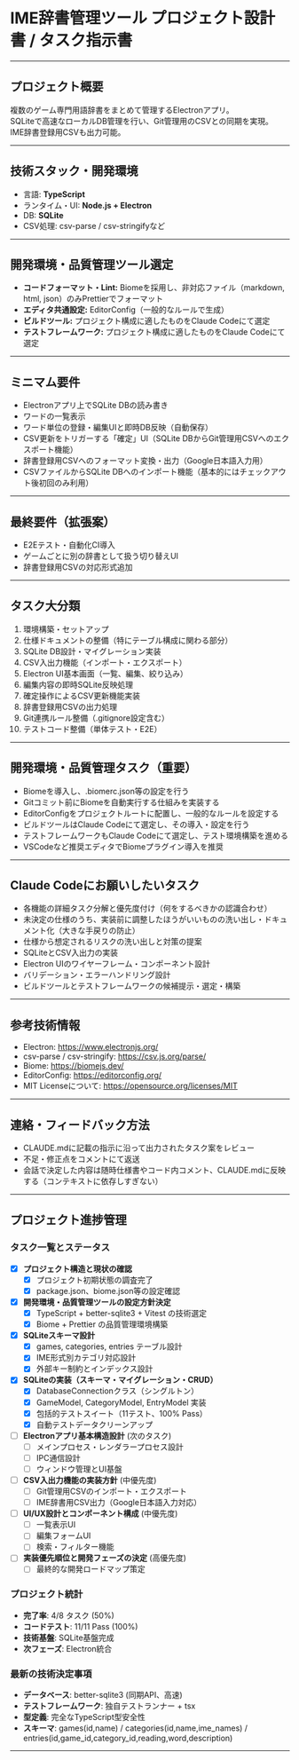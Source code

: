 # IME辞書管理ツール プロジェクト設計書 / タスク指示書

---

## プロジェクト概要

複数のゲーム専門用語辞書をまとめて管理するElectronアプリ。  
SQLiteで高速なローカルDB管理を行い、Git管理用のCSVとの同期を実現。  
IME辞書登録用CSVも出力可能。

---

## 技術スタック・開発環境

- 言語: **TypeScript**
- ランタイム・UI: **Node.js + Electron**
- DB: **SQLite**
- CSV処理: csv-parse / csv-stringifyなど

---

## 開発環境・品質管理ツール選定

- **コードフォーマット・Lint:** Biomeを採用し、非対応ファイル（markdown, html, json）のみPrettierでフォーマット
- **エディタ共通設定:** EditorConfig（一般的なルールで生成）
- **ビルドツール:** プロジェクト構成に適したものをClaude Codeにて選定
- **テストフレームワーク:** プロジェクト構成に適したものをClaude Codeにて選定

---

## ミニマム要件

- Electronアプリ上でSQLite DBの読み書き
- ワードの一覧表示
- ワード単位の登録・編集UIと即時DB反映（自動保存）
- CSV更新をトリガーする「確定」UI（SQLite DBからGit管理用CSVへのエクスポート機能）
- 辞書登録用CSVへのフォーマット変換・出力（Google日本語入力用）
- CSVファイルからSQLite DBへのインポート機能（基本的にはチェックアウト後初回のみ利用）

---

## 最終要件（拡張案）

- E2Eテスト・自動化CI導入
- ゲームごとに別の辞書として扱う切り替えUI
- 辞書登録用CSVの対応形式追加

---

## タスク大分類

1. 環境構築・セットアップ
2. 仕様ドキュメントの整備（特にテーブル構成に関わる部分）
3. SQLite DB設計・マイグレーション実装
4. CSV入出力機能（インポート・エクスポート）
5. Electron UI基本画面（一覧、編集、絞り込み）
6. 編集内容の即時SQLite反映処理
7. 確定操作によるCSV更新機能実装
8. 辞書登録用CSVの出力処理
9. Git連携ルール整備（.gitignore設定含む）
10. テストコード整備（単体テスト・E2E）

---

## 開発環境・品質管理タスク（重要）

- Biomeを導入し、.biomerc.json等の設定を行う
- Gitコミット前にBiomeを自動実行する仕組みを実装する
- EditorConfigをプロジェクトルートに配置し、一般的なルールを設定する
- ビルドツールはClaude Codeにて選定し、その導入・設定を行う
- テストフレームワークもClaude Codeにて選定し、テスト環境構築を進める
- VSCodeなど推奨エディタでBiomeプラグイン導入を推奨

---

## Claude Codeにお願いしたいタスク

- 各機能の詳細タスク分解と優先度付け（何をするべきかの認識合わせ）
- 未決定の仕様のうち、実装前に調整したほうがいいものの洗い出し・ドキュメント化（大きな手戻りの防止）
- 仕様から想定されるリスクの洗い出しと対策の提案
- SQLiteとCSV入出力の実装
- Electron UIのワイヤーフレーム・コンポーネント設計
- バリデーション・エラーハンドリング設計
- ビルドツールとテストフレームワークの候補提示・選定・構築

---

## 参考技術情報

- Electron: https://www.electronjs.org/
- csv-parse / csv-stringify: https://csv.js.org/parse/
- Biome: https://biomejs.dev/
- EditorConfig: https://editorconfig.org/
- MIT Licenseについて: https://opensource.org/licenses/MIT

---

## 連絡・フィードバック方法

- CLAUDE.mdに記載の指示に沿って出力されたタスク案をレビュー
- 不足・修正点をコメントにて返送
- 会話で決定した内容は随時仕様書やコード内コメント、CLAUDE.mdに反映する（コンテキストに依存しすぎない）

---

## プロジェクト進捗管理

### タスク一覧とステータス

- [x] **プロジェクト構造と現状の確認**
  - [x] プロジェクト初期状態の調査完了
  - [x] package.json、biome.json等の設定確認

- [x] **開発環境・品質管理ツールの設定方針決定**
  - [x] TypeScript + better-sqlite3 + Vitest の技術選定
  - [x] Biome + Prettier の品質管理環境構築

- [x] **SQLiteスキーマ設計**
  - [x] games, categories, entries テーブル設計
  - [x] IME形式別カテゴリ対応設計
  - [x] 外部キー制約とインデックス設計

- [x] **SQLiteの実装（スキーマ・マイグレーション・CRUD）**
  - [x] DatabaseConnectionクラス（シングルトン）
  - [x] GameModel, CategoryModel, EntryModel 実装
  - [x] 包括的テストスイート（11テスト、100% Pass）
  - [x] 自動テストデータクリーンアップ

- [ ] **Electronアプリ基本構造設計** (次のタスク)
  - [ ] メインプロセス・レンダラープロセス設計
  - [ ] IPC通信設計
  - [ ] ウィンドウ管理とUI基盤

- [ ] **CSV入出力機能の実装方針** (中優先度)
  - [ ] Git管理用CSVのインポート・エクスポート
  - [ ] IME辞書用CSV出力（Google日本語入力対応）

- [ ] **UI/UX設計とコンポーネント構成** (中優先度)
  - [ ] 一覧表示UI
  - [ ] 編集フォームUI
  - [ ] 検索・フィルター機能

- [ ] **実装優先順位と開発フェーズの決定** (高優先度)
  - [ ] 最終的な開発ロードマップ策定

### プロジェクト統計

- **完了率**: 4/8 タスク (50%)
- **コードテスト**: 11/11 Pass (100%)
- **技術基盤**: SQLite基盤完成
- **次フェーズ**: Electron統合

### 最新の技術決定事項

- **データベース**: better-sqlite3 (同期API、高速)
- **テストフレームワーク**: 独自テストランナー + tsx
- **型定義**: 完全なTypeScript型安全性
- **スキーマ**: games(id,name) / categories(id,name,ime_names) / entries(id,game_id,category_id,reading,word,description)

---
